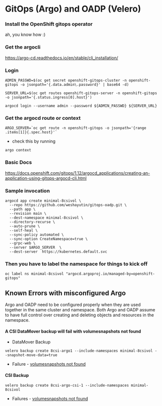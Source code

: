 # GitOps (Argo) and OADP (Velero)

### Install the OpenShift gitops operator
ah, you know how :)

### Get the argocli
https://argo-cd.readthedocs.io/en/stable/cli_installation/

### Login
```
ADMIN_PASSWD=$(oc get secret openshift-gitops-cluster -n openshift-gitops -o jsonpath='{.data.admin\.password}' | base64 -d)
```

```
SERVER_URL=$(oc get routes openshift-gitops-server -n openshift-gitops -o jsonpath='{.status.ingress[0].host}')
```
```
argocd login --username admin --password ${ADMIN_PASSWD} ${SERVER_URL}
```

### Get the argocd route or context
```
ARGO_SERVER=`oc get route -n openshift-gitops -o jsonpath='{range .items[1]}{.spec.host}'`
```
* check this by running
```
argo context
```

### Basic Docs
https://docs.openshift.com/gitops/1.12/argocd_applications/creating-an-application-using-gitops-argocd-cli.html

### Sample invocation 
```
argocd app create minimal-8csivol \
  --repo https://github.com/weshayutin/gitops-oadp.git \
  --path app \
  --revision main \
  --dest-namespace minimal-8csivol \
  --directory-recurse \
  --auto-prune \
  --self-heal \
  --sync-policy automated \
  --sync-option CreateNamespace=true \
  --grpc-web \
  --server $ARGO_SERVER  \
  --dest-server  https://kubernetes.default.svc 
```

### Then you have to label the namespace for things to kick off
```
oc label ns minimal-8csivol "argocd.argoproj.io/managed-by=openshift-gitops"
```


## Known Errors with misconfigured Argo 

Argo and OADP need to be configured properly when they are used together in the same cluster and namespace.  Both Argo and OADP assume to have full control over creating and deleting objects and resources in the namespace.

#### A CSI DataMover backup will fail with volumesnapshots not found

  * DataMover Backup
```
velero backup create 8csi-argo1 --include-namespaces minimal-8csivol --snapshot-move-data=true
```
  * Failure - [volumesnapshots not found](known_errors/volumesnapshot_not_found.txt)

#### CSI Backup
```
velero backup create 8csi-argo-csi-1 --include-namespaces minimal-8csivol
```
  * Failures - [volumesnapshots not found](known_errors/csi-backup-volumesnapshot.txt)
